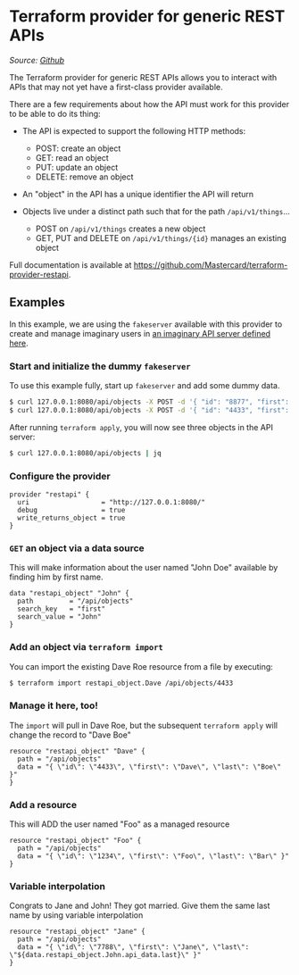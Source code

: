 # Terraform provider for generic REST APIs

_Source: [Github](https://github.com/Mastercard/terraform-provider-restapi)_

The Terraform provider for generic REST APIs allows you to interact with APIs that may not yet have a first-class provider available.

There are a few requirements about how the API must work for this provider to be able to do its thing:

* The API is expected to support the following HTTP methods:
    * POST: create an object
    * GET: read an object
    * PUT: update an object
    * DELETE: remove an object

* An "object" in the API has a unique identifier the API will return

* Objects live under a distinct path such that for the path `/api/v1/things`...
    * POST on `/api/v1/things` creates a new object
    * GET, PUT and DELETE on `/api/v1/things/{id}` manages an existing object

Full documentation is available at https://github.com/Mastercard/terraform-provider-restapi.

## Examples

In this example, we are using the `fakeserver` available with this provider to create and manage imaginary users in [an imaginary API server defined here](https://github.com/Mastercard/terraform-provider-restapi/tree/master/fakeserver).

### Start and initialize the dummy `fakeserver`

To use this example fully, start up `fakeserver` and add some dummy data.

```bash
$ curl 127.0.0.1:8080/api/objects -X POST -d '{ "id": "8877", "first": "John", "last": "Doe" }'
$ curl 127.0.0.1:8080/api/objects -X POST -d '{ "id": "4433", "first": "Dave", "last": "Roe" }'
```

After running `terraform apply`, you will now see three objects in the API server:

```bash
$ curl 127.0.0.1:8080/api/objects | jq
```

### Configure the provider

```hcl
provider "restapi" {
  uri                  = "http://127.0.0.1:8080/"
  debug                = true
  write_returns_object = true
}
```

### `GET` an object via a data source

This will make information about the user named "John Doe" available by finding him by first name.

```hcl
data "restapi_object" "John" {
  path         = "/api/objects"
  search_key   = "first"
  search_value = "John"
}
```

### Add an object via `terraform import`

You can import the existing Dave Roe resource from a file by executing:

```bash
$ terraform import restapi_object.Dave /api/objects/4433
```

### Manage it here, too!

The `import` will pull in Dave Roe, but the subsequent `terraform apply` will change the record to "Dave Boe"

```hcl
resource "restapi_object" "Dave" {
  path = "/api/objects"
  data = "{ \"id\": \"4433\", \"first\": \"Dave\", \"last\": \"Boe\" }"
}
```

### Add a resource

This will ADD the user named "Foo" as a managed resource

```hcl
resource "restapi_object" "Foo" {
  path = "/api/objects"
  data = "{ \"id\": \"1234\", \"first\": \"Foo\", \"last\": \"Bar\" }"
}
```

### Variable interpolation

Congrats to Jane and John! They got married. Give them the same last name by using variable interpolation

```hcl
resource "restapi_object" "Jane" {
  path = "/api/objects"
  data = "{ \"id\": \"7788\", \"first\": \"Jane\", \"last\": \"${data.restapi_object.John.api_data.last}\" }"
}
```
